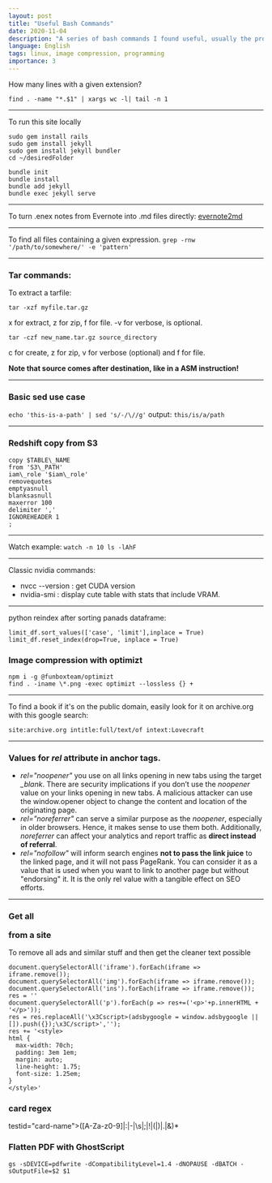 ```yaml
---
layout: post
title: "Useful Bash Commands"
date: 2020-11-04
description: "A series of bash commands I found useful, usually the product of some minutes of research or tinkering."
language: English
tags: linux, image compression, programming
importance: 3
---
```


How many lines with a given extension?

```find . -name "*.$1" | xargs wc -l| tail -n 1```

---

To run this site locally

```
sudo gem install rails
sudo gem install jekyll
sudo gem install jekyll bundler
cd ~/desiredFolder

bundle init
bundle install
bundle add jekyll
bundle exec jekyll serve
```

---

To turn .enex notes from Evernote into .md files directly: [evernote2md](https://github.com/wormi4ok/evernote2md)

---

To find all files containing a given expression. 
```grep -rnw '/path/to/somewhere/' -e 'pattern'```

---

### Tar commands:

To extract a tarfile:

```tar -xzf myfile.tar.gz```

x for extract, z for zip, f for file. -v for verbose, is optional.

```tar -czf new_name.tar.gz source_directory```

c for create, z for zip, v for verbose (optional) and f for file. 

**Note that source comes after destination, like in a ASM instruction!** 

---

### Basic sed use case

```echo 'this-is-a-path' | sed 's/-/\//g'```
output:
`this/is/a/path`

---

### Redshift copy from S3

```
copy $TABLE\_NAME
from 'S3\_PATH'
iam\_role '$iam\_role'
removequotes
emptyasnull
blanksasnull
maxerror 100
delimiter ','
IGNOREHEADER 1
; 
```

---

Watch example:
```watch -n 10 ls -lAhF ```

---

Classic nvidia commands:

- nvcc --version : get CUDA version
- nvidia-smi : display cute table with stats that include VRAM.

---

python reindex after sorting panads dataframe:

```
limit_df.sort_values(['case', 'limit'],inplace = True)
limit_df.reset_index(drop=True, inplace = True)
```


### Image compression with optimizt
```
npm i -g @funboxteam/optimizt
find . -iname \*.png -exec optimizt --lossless {} +
```

---

To find a book if it's on the public domain, easily look for it on archive.org with this google search:
```
site:archive.org intitle:full/text/of intext:Lovecraft
```

---

### Values for *rel* attribute in anchor tags.

- *rel="noopener"* you use on all links opening in new tabs using the target *_blank*. There are security implications if you don’t use the *noopener* value on your links opening in new tabs. A malicious attacker can use the window.opener object to change the content and location of the originating page.
- *rel="noreferrer"* can serve a similar purpose as the *noopener*, especially in older browsers. Hence, it makes sense to use them both. Additionally, *noreferrer* can affect your analytics and report traffic as **direct instead of referral**.
- *rel="nofollow"* will inform search engines **not to pass the link juice** to the linked page, and it will not pass PageRank. You can consider it as a value that is used when you want to link to another page but without "endorsing" it. It is the only rel value with a tangible effect on SEO efforts.

---

### Get all <p> from a site

To remove all ads and similar stuff and then get the cleaner text possible

```
document.querySelectorAll('iframe').forEach(iframe => iframe.remove());
document.querySelectorAll('img').forEach(iframe => iframe.remove());
document.querySelectorAll('ins').forEach(iframe => iframe.remove());
res = ''
document.querySelectorAll('p').forEach(p => res+=('<p>'+p.innerHTML + '</p>'));
res = res.replaceAll('\x3Cscript>(adsbygoogle = window.adsbygoogle || []).push({});\x3C/script>','');
res += '<style>
html {
  max-width: 70ch;
  padding: 3em 1em;
  margin: auto;
  line-height: 1.75;
  font-size: 1.25em;
}
</style>'
```

### card regex

testid=\"card-name">([A-Za-z0-9]|\:|\-|\s|\;|\!|\(|\)|\.|\&)*</a>

### Flatten PDF with GhostScript

`gs -sDEVICE=pdfwrite -dCompatibilityLevel=1.4 -dNOPAUSE -dBATCH -sOutputFile=$2 $1`
